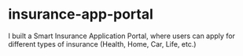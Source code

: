 # insurance-app-portal
I built a Smart Insurance Application Portal, where users can apply for different types of insurance (Health, Home, Car, Life, etc.)
